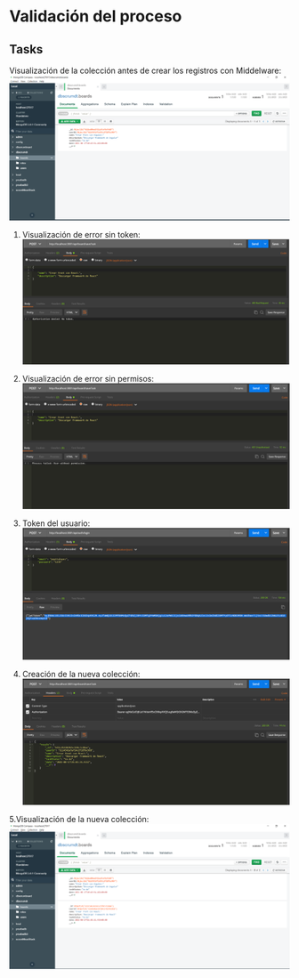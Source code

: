 # Validación del proceso

## Tasks

Visualización de la colección antes de crear los registros con Middelware:
![](./assets/img/20210817/un_solo_rol.png)

1. Visualización de error sin token:
![](./assets/img/20210817/error_no_token.png)

2. Visualización de error sin permisos:
![](./assets/img/20210817/error_sin_permiso.png) 


3. Token del usuario:
![](./assets/img/20210817/token_user.png) 

4. Creación de la nueva colección:
![](./assets/img/20210817/peticion_correcta.png) 

5.Visualización de la nueva colección:
![](./assets/img/20210817/almacenamiento_db.png) 